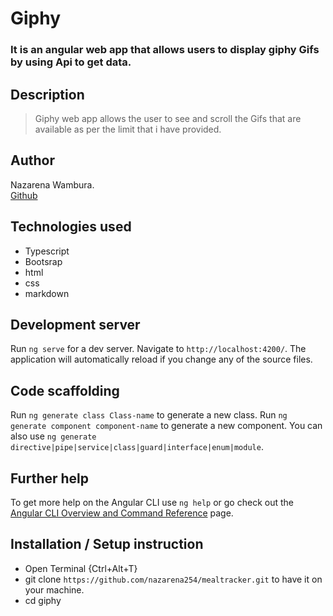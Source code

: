 # Giphy
### It is an angular web app that allows users to display giphy Gifs by using Api to get data. 

## Description
>Giphy web app allows the user to see and scroll the Gifs that are available as per the limit that i have provided.

## Author
Nazarena Wambura.</br>
[Github](https://github.com/nazarena254)


## Technologies used
* Typescript
* Bootsrap
* html
* css
* markdown

## Development server
Run `ng serve` for a dev server. Navigate to `http://localhost:4200/`. The application will automatically reload if you change any of the source files.

## Code scaffolding
Run `ng generate class Class-name` to generate a new class.
Run `ng generate component component-name` to generate a new component. You can also use `ng generate directive|pipe|service|class|guard|interface|enum|module`.

## Further help
To get more help on the Angular CLI use `ng help` or go check out the [Angular CLI Overview and Command Reference](https://angular.io/cli) page.

## Installation / Setup instruction
* Open Terminal {Ctrl+Alt+T}
* git clone ```https://github.com/nazarena254/mealtracker.git``` to have it on your machine.
* cd giphy
